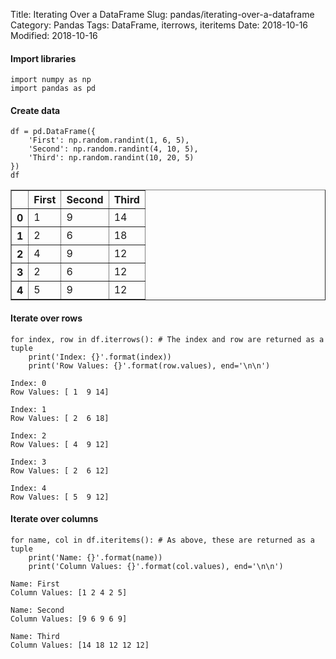 Title: Iterating Over a DataFrame
Slug: pandas/iterating-over-a-dataframe
Category: Pandas
Tags: DataFrame, iterrows, iteritems
Date: 2018-10-16
Modified: 2018-10-16

#### Import libraries


```
import numpy as np
import pandas as pd
```

#### Create data


```
df = pd.DataFrame({
    'First': np.random.randint(1, 6, 5), 
    'Second': np.random.randint(4, 10, 5),
    'Third': np.random.randint(10, 20, 5)
})
df
```




<div>
<style scoped>
    .dataframe tbody tr th:only-of-type {
        vertical-align: middle;
    }

    .dataframe tbody tr th {
        vertical-align: top;
    }

    .dataframe thead th {
        text-align: right;
    }
</style>
<table border="1" class="dataframe">
  <thead>
    <tr style="text-align: right;">
      <th></th>
      <th>First</th>
      <th>Second</th>
      <th>Third</th>
    </tr>
  </thead>
  <tbody>
    <tr>
      <th>0</th>
      <td>1</td>
      <td>9</td>
      <td>14</td>
    </tr>
    <tr>
      <th>1</th>
      <td>2</td>
      <td>6</td>
      <td>18</td>
    </tr>
    <tr>
      <th>2</th>
      <td>4</td>
      <td>9</td>
      <td>12</td>
    </tr>
    <tr>
      <th>3</th>
      <td>2</td>
      <td>6</td>
      <td>12</td>
    </tr>
    <tr>
      <th>4</th>
      <td>5</td>
      <td>9</td>
      <td>12</td>
    </tr>
  </tbody>
</table>
</div>



#### Iterate over rows


```
for index, row in df.iterrows(): # The index and row are returned as a tuple 
    print('Index: {}'.format(index)) 
    print('Row Values: {}'.format(row.values), end='\n\n')
```

    Index: 0
    Row Values: [ 1  9 14]
    
    Index: 1
    Row Values: [ 2  6 18]
    
    Index: 2
    Row Values: [ 4  9 12]
    
    Index: 3
    Row Values: [ 2  6 12]
    
    Index: 4
    Row Values: [ 5  9 12]
    
    

#### Iterate over columns


```
for name, col in df.iteritems(): # As above, these are returned as a tuple
    print('Name: {}'.format(name))
    print('Column Values: {}'.format(col.values), end='\n\n')
```

    Name: First
    Column Values: [1 2 4 2 5]
    
    Name: Second
    Column Values: [9 6 9 6 9]
    
    Name: Third
    Column Values: [14 18 12 12 12]
    
    
